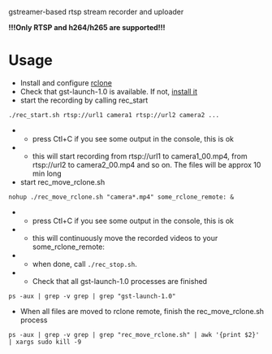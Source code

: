 gstreamer-based rtsp stream recorder and uploader

**!!!Only RTSP and h264/h265 are supported!!!**

# Usage

- Install and configure [rclone](https://rclone.org/downloads/)
- Check that gst-launch-1.0 is available. If not, [install it](https://gstreamer.freedesktop.org/documentation/installing/on-linux.html?gi-language=c#install-gstreamer-on-ubuntu-or-debian)
- start the recording by calling rec_start
```
./rec_start.sh rtsp://url1 camera1 rtsp://url2 camera2 ...
```
- - press Ctl+C if you see some output in the console, this is ok
- - this will start recording from rtsp://url1 to camera1_00.mp4, from rtsp://url2 to camera2_00.mp4 and so on. The files will be approx 10 min long
- start rec_move_rclone.sh
```
nohup ./rec_move_rclone.sh "camera*.mp4" some_rclone_remote: &
```
- - press Ctl+C if you see some output in the console, this is ok
- - this will continuously move the recorded videos to your some_rclone_remote:
- - when done, call `./rec_stop.sh`.
- - Check that all gst-launch-1.0 processes are finished
```
ps -aux | grep -v grep | grep "gst-launch-1.0"
```
- When all files are moved to rclone remote, finish the rec_move_rclone.sh process
```
ps -aux | grep -v grep | grep "rec_move_rclone.sh" | awk '{print $2}' | xargs sudo kill -9
```




